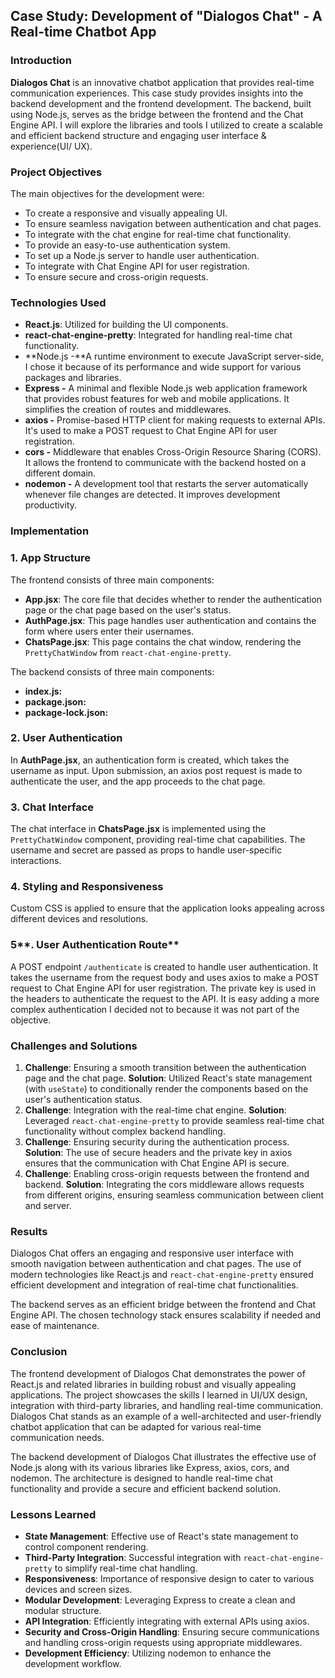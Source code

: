 ## **Case Study:  Development of "Dialogos Chat" - A Real-time Chatbot App**

### **Introduction**

**Dialogos Chat** is an innovative chatbot application that provides real-time communication experiences. This case study provides insights into the backend development and the frontend development. The backend, built using Node.js, serves as the bridge between the frontend and the Chat Engine API. I will explore the libraries and tools I utilized to create a scalable and efficient backend structure and engaging user interface & experience(UI/ UX).

### **Project Objectives**

The main objectives for the development were:

- To create a responsive and visually appealing UI.
- To ensure seamless navigation between authentication and chat pages.
- To integrate with the chat engine for real-time chat functionality.
- To provide an easy-to-use authentication system.
- To set up a Node.js server to handle user authentication.
- To integrate with Chat Engine API for user registration.
- To ensure secure and cross-origin requests.

### **Technologies Used**

- **React.js**: Utilized for building the UI components.
- **react-chat-engine-pretty**: Integrated for handling real-time chat functionality.
- **Node.js -**A runtime environment to execute JavaScript server-side, I chose it because of its performance and wide support for various packages and libraries.
- **Express -** A minimal and flexible Node.js web application framework that provides robust features for web and mobile applications. It simplifies the creation of routes and middlewares.
- **axios -** Promise-based HTTP client for making requests to external APIs. It's used to make a POST request to Chat Engine API for user registration.
- **cors -** Middleware that enables Cross-Origin Resource Sharing (CORS). It allows the frontend to communicate with the backend hosted on a different domain.
- **nodemon -** A development tool that restarts the server automatically whenever file changes are detected. It improves development productivity.

### **Implementation**

### **1. App Structure**

The frontend consists of three main components:

- **App.jsx**: The core file that decides whether to render the authentication page or the chat page based on the user's status.
- **AuthPage.jsx**: This page handles user authentication and contains the form where users enter their usernames.
- **ChatsPage.jsx**: This page contains the chat window, rendering the `PrettyChatWindow` from `react-chat-engine-pretty`.

The backend consists of three main components:

- **index.js:**
- **package.json:**
- **package-lock.json:**

### **2. User Authentication**

In **AuthPage.jsx**, an authentication form is created, which takes the username as input. Upon submission, an axios post request is made to authenticate the user, and the app proceeds to the chat page.

### **3. Chat Interface**

The chat interface in **ChatsPage.jsx** is implemented using the `PrettyChatWindow` component, providing real-time chat capabilities. The username and secret are passed as props to handle user-specific interactions.

### **4. Styling and Responsiveness**

Custom CSS is applied to ensure that the application looks appealing across different devices and resolutions.

### 5**. User Authentication Route**

A POST endpoint `/authenticate` is created to handle user authentication. It takes the username from the request body and uses axios to make a POST request to Chat Engine API for user registration. The private key is used in the headers to authenticate the request to the API. It is easy adding a more complex authentication I decided not to because it was not part of the objective.  

### **Challenges and Solutions**

1. **Challenge**: Ensuring a smooth transition between the authentication page and the chat page.
**Solution**: Utilized React's state management (with `useState`) to conditionally render the components based on the user's authentication status.
2. **Challenge**: Integration with the real-time chat engine.
**Solution**: Leveraged `react-chat-engine-pretty` to provide seamless real-time chat functionality without complex backend handling.
3. **Challenge**: Ensuring security during the authentication process.
**Solution**: The use of secure headers and the private key in axios ensures that the communication with Chat Engine API is secure.
4. **Challenge**: Enabling cross-origin requests between the frontend and backend.
**Solution**: Integrating the cors middleware allows requests from different origins, ensuring seamless communication between client and server.

### **Results**

Dialogos Chat offers an engaging and responsive user interface with smooth navigation between authentication and chat pages. The use of modern technologies like React.js and `react-chat-engine-pretty` ensured efficient development and integration of real-time chat functionalities.

The backend serves as an efficient bridge between the frontend and Chat Engine API. The chosen technology stack ensures scalability if needed and ease of maintenance.

### **Conclusion**

The frontend development of Dialogos Chat demonstrates the power of React.js and related libraries in building robust and visually appealing applications. The project showcases the skills I learned in UI/UX design, integration with third-party libraries, and handling real-time communication. Dialogos Chat stands as an example of a well-architected and user-friendly chatbot application that can be adapted for various real-time communication needs.

The backend development of Dialogos Chat illustrates the effective use of Node.js along with its various libraries like Express, axios, cors, and nodemon. The architecture is designed to handle real-time chat functionality and provide a secure and efficient backend solution. 

### **Lessons Learned**

- **State Management**: Effective use of React's state management to control component rendering.
- **Third-Party Integration**: Successful integration with `react-chat-engine-pretty` to simplify real-time chat handling.
- **Responsiveness**: Importance of responsive design to cater to various devices and screen sizes.
- **Modular Development**: Leveraging Express to create a clean and modular structure.
- **API Integration**: Efficiently integrating with external APIs using axios.
- **Security and Cross-Origin Handling**: Ensuring secure communications and handling cross-origin requests using appropriate middlewares.
- **Development Efficiency**: Utilizing nodemon to enhance the development workflow.
